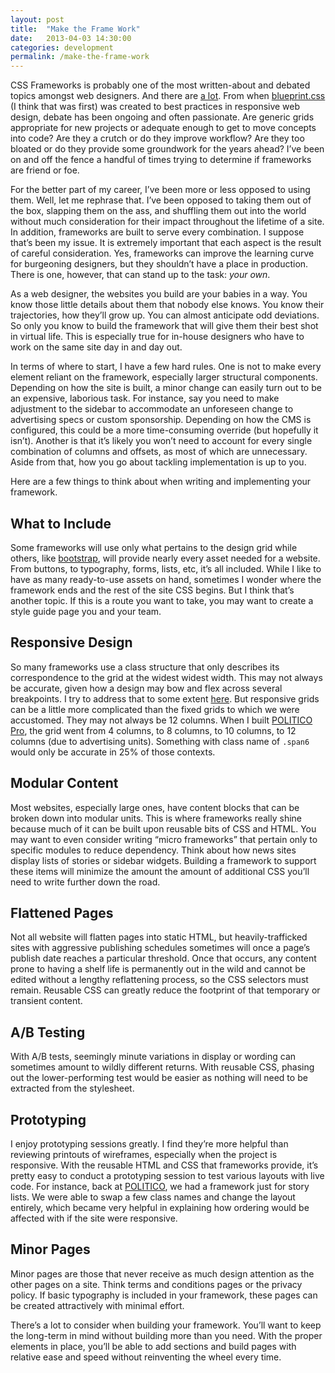 ```yaml
---
layout: post
title:  "Make the Frame Work"
date:   2013-04-03 14:30:00
categories: development
permalink: /make-the-frame-work
---
```


<div class="body-copy wrap">
<p>CSS Frameworks is probably one of the most written-about and debated topics amongst web designers. And there are <a href="http://usablica.github.com/front-end-frameworks/compare.html?v=2.0">a lot</a>. From when <a href="http://www.blueprintcss.org/">blueprint.css</a> (I think that was first) was created to best practices in responsive web design, debate has been ongoing and often passionate. Are generic grids appropriate for new projects or adequate enough to get to move concepts into code? Are they a crutch or do they improve workflow? Are they too bloated or do they provide some groundwork for the years ahead? I’ve been on and off the fence a handful of times trying to determine if frameworks are friend or foe. </p>

<p>For the better part of my career, I’ve been more or less opposed to using them. Well, let me rephrase that. I’ve been opposed to taking them out of the box, slapping them on the ass, and shuffling them out into the world without much consideration for their impact throughout the lifetime of a site. In addition, frameworks are built to serve every combination. I suppose that’s been my issue. It is extremely important that each aspect is the result of careful consideration.  Yes, frameworks can improve the learning curve for burgeoning designers, but they shouldn’t have a place in production. There is one, however, that can stand up to the task: <em>your own</em>.</p>

<p>As a web designer, the websites you build are your babies in a way. You know those little details about them that nobody else knows. You know their trajectories, how they’ll grow up. You can almost anticipate odd deviations.  So only you know to build the framework that will give them their best shot in virtual life. This is especially true for in-house designers who have to work on the same site day in and day out.</p>

<p>In terms of where to start, I have a few hard rules. One is not to make every element reliant on the framework, especially larger structural components. Depending on how the site is built, a minor change can easily turn out to be an expensive, laborious task. For instance, say you need to make adjustment to the sidebar to accommodate an unforeseen change to advertising specs or custom sponsorship. Depending on how the CMS is configured, this could be a more time-consuming override (but hopefully it isn’t). Another is that it’s likely you won’t need to account for every single combination of columns and offsets, as most of which are unnecessary. Aside from that, how you go about tackling implementation is up to you.</p> 

<p>Here are a few things to think about when writing and implementing your framework. </p>

<h2>What to Include</h2>
<p>Some frameworks will use only what pertains to the design grid while others, like <a href="http://twitter.github.com/bootstrap/">bootstrap</a>, will provide nearly every asset needed for a website. From buttons, to typography, forms, lists, etc, it’s all included. While I like to have as many ready-to-use assets on hand, sometimes I wonder where the framework ends and the rest of the site CSS begins. But I think that’s another topic. If this is a route you want to take, you may want to create a style guide page you and your team. </p>

<h2>Responsive Design</h2>
<p>So many frameworks use a class structure that only describes its correspondence to the grid at the widest widest width. This may not always be accurate, given how a design may bow and flex across several breakpoints. I try to address that to some extent <a href="http://smpl.jaredcunha.com">here</a>.  But responsive grids can be a little more complicated than the fixed grids to which we were accustomed. They may not always be 12 columns. When I built <a href="https://www.politicopro.com">POLITICO Pro</a>, the grid went from 4 columns, to 8 columns, to 10 columns, to 12 columns (due to advertising units). Something with class name of <code>.span6</code> would only be accurate in 25% of those contexts.</p>

<h2>Modular Content</h2>
<p>Most websites, especially large ones, have content blocks that can be broken down into modular units. This is where frameworks really shine because much of it can be built upon reusable bits of CSS and HTML. You may want to even consider writing “micro frameworks” that pertain only to specific modules to reduce dependency. Think about how news sites display lists of stories or sidebar widgets. Building a framework to support these items will minimize the amount the amount of additional CSS you’ll need to write further down the road.</p> 

<h2>Flattened Pages</h2>
<p>Not all website will flatten pages into static HTML, but heavily-trafficked sites with aggressive publishing schedules sometimes will once a page’s publish date reaches a particular threshold. Once that occurs, any content prone to having a shelf life is permanently out in the wild and cannot be edited without a lengthy reflattening process, so the CSS selectors must remain. Reusable CSS can greatly reduce the footprint of that temporary or transient content. </p>

<h2>A/B Testing</h2>
<p>With A/B tests, seemingly minute variations in display or wording can sometimes amount to wildly different returns. With reusable CSS, phasing out the lower-performing test would be easier as nothing will need to be extracted from the stylesheet. </p>

<h2>Prototyping</h2>
<p>I enjoy prototyping sessions greatly. I find they’re more helpful than reviewing printouts of wireframes, especially when the project is responsive. With the reusable HTML and CSS that frameworks provide, it’s pretty easy to conduct a prototyping session to test various layouts with live code. For instance, back at <a href="http://www.politico.com/">POLITICO</a>, we had a framework just for story lists. We were able to swap a few class names and change the layout entirely, which became very helpful in explaining how ordering would be affected with if the site were responsive.</p>

<h2>Minor Pages</h2>
<p>Minor pages are those that never receive as much design attention as the other pages on a site. Think terms and conditions pages or the privacy policy. If basic typography is included in your framework, these pages can be created attractively with minimal effort.</p>

<p>There’s a lot to consider when building your framework. You’ll want to keep the long-term in mind without building more than you need. With the proper elements in place, you’ll be able to add sections and build pages with relative ease and speed without reinventing the wheel every time.</p>
</div>
